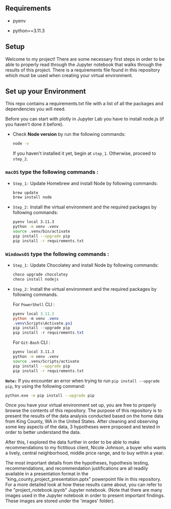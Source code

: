 ## Requirements

- pyenv

- python==3.11.3

## Setup

Welcome to my project! There are some necessary first steps in order to be able to properly read through the Jupyter notebook that walks through the results of this project. There is a requirements file found in this repository which must be used when creating your virtual environment. 


## Set up your Environment
This repo contains a requirements.txt file with a list of all the packages and dependencies you will need.

Before you can start with plotly in Jupyter Lab you have to install node.js (if you haven't done it before).
- Check **Node version**  by run the following commands:
    ```sh
    node -v
    ```
    If you haven't installed it yet, begin at `step_1`. Otherwise, proceed to `step_2`.


### **`macOS`** type the following commands : 


- `Step_1:` Update Homebrew and install Node by following commands:
    ```sh
    brew update
    brew install node
    ```

- `Step_2:` Install the virtual environment and the required packages by following commands:

    ```BASH
    pyenv local 3.11.3
    python -m venv .venv
    source .venv/bin/activate
    pip install --upgrade pip
    pip install -r requirements.txt
    ```
### **`WindowsOS`** type the following commands :


- `Step_1:` Update Chocolatey and install Node by following commands:
    ```sh
    choco upgrade chocolatey
    choco install nodejs
    ```

- `Step_2:` Install the virtual environment and the required packages by following commands.

   For `PowerShell` CLI :

    ```PowerShell
    pyenv local 3.11.3
    python -m venv .venv
    .venv\Scripts\Activate.ps1
    pip install --upgrade pip
    pip install -r requirements.txt
    ```

    For `Git-Bash` CLI :
  
    ```BASH
    pyenv local 3.11.3
    python -m venv .venv
    source .venv/Scripts/activate
    pip install --upgrade pip
    pip install -r requirements.txt
    ```
 

 **`Note:`**
    If you encounter an error when trying to run `pip install --upgrade pip`, try using the following command:

   ```Bash
   python.exe -m pip install --upgrade pip
   ```

Once you have your virtual environment set up, you are free to properly browse the contents of this repository. The purpose of this repository is to present the results of the data analysis conducted based on the home data from King County, WA in the United States. After cleaning and observing some key aspects of the data, 3 hypotheses were proposed and tested in order to better understand the data.


After this, I explored the data further in order to be able to make recommendations to my fictitious client, Nicole Johnson, a buyer who wants a lively, central neighborhood, middle price range, and to buy within a year.


The most important details from the hypotheses, hypothesis testing, recommendations, and recommendation justifications are all readily available in a presentation format in the "king_county_project_presentation.pptx" powerpoint file in this repository. For a more detailed look at how these results came about, you can refer to the "project_notebook.ipynb" Jupyter notebook. (Note that there are many images used in the Jupyter notebook in order to present important findings. These images are stored under the 'images' folder).